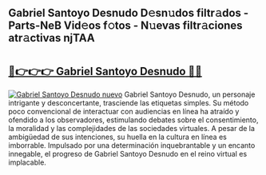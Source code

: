 ## Gabriel Santoyo Desnudo D𝚎sn𝚞dos filtr𝚊dos - Parts-NeB Vid𝚎os f𝚘tos - N𝚞evas filtr𝚊ciones atr𝚊ctivas njTAA

# <h2><a href="http://mbci2q.tromn.icu/?c=Gabriel+Santoyo+Desnudo">🔗👉👉👉 Gabriel Santoyo Desnudo 🔗🔗</a></h2>

[![Gabriel Santoyo Desnudo nuevo](https://i.imgur.com/pEAQMta.gif)](http://mbci2q.tromn.icu/?c=Gabriel+Santoyo+Desnudo)
Gabriel Santoyo Desnudo, un personaje intrigante y desconcertante, trasciende las etiquetas simples. Su método poco convencional de interactuar con audiencias en línea ha atraído y ofendido a los observadores, estimulando debates sobre el consentimiento, la moralidad y las complejidades de las sociedades virtuales. A pesar de la ambigüedad de sus intenciones, su huella en la cultura en línea es imborrable. Impulsado por una determinación inquebrantable y un encanto innegable, el progreso de Gabriel Santoyo Desnudo en el reino virtual es implacable.
